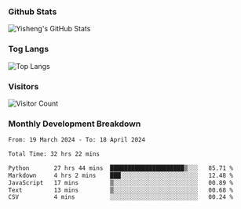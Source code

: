 ### Github Stats
![Yisheng's GitHub Stats](https://github-readme-stats-9qabuvhk1-gongyisheng.vercel.app/api?username=gongyisheng&count_private=true&show_icons=true)
### Tog Langs
![Top Langs](https://github-readme-stats-9qabuvhk1-gongyisheng.vercel.app/api/top-langs/?username=gongyisheng&layout=compact)
### Visitors
![Visitor Count](https://profile-counter.glitch.me/gongyisheng/count.svg)
### Monthly Development Breakdown
<!--START_SECTION:waka-->

```txt
From: 19 March 2024 - To: 18 April 2024

Total Time: 32 hrs 22 mins

Python       27 hrs 44 mins  █████████████████████▒░░░   85.71 %
Markdown     4 hrs 2 mins    ███░░░░░░░░░░░░░░░░░░░░░░   12.48 %
JavaScript   17 mins         ▒░░░░░░░░░░░░░░░░░░░░░░░░   00.89 %
Text         13 mins         ▒░░░░░░░░░░░░░░░░░░░░░░░░   00.68 %
CSV          4 mins          ░░░░░░░░░░░░░░░░░░░░░░░░░   00.24 %
```

<!--END_SECTION:waka-->
